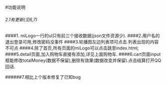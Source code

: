 #功能说明
######  2.1有更新(见6,7)

####1. miLogo一行的ul只有前三个接收数据(json文件资源少).
####2.用户名的退出登录可用,修改密码没事件
####3.轮播图左边列表项可点击.列表出现的内容不可点
####4.除了首页,所有页面的miLogo可以点击跳至index.html;
####5.detail页面,加入购物车直接有添加,详见上面购物车.
####6.cart页面input框能修改totalMoney(数据不保留),删除有效果(数据改变并保留).点击结算打开QQ回话.

######7.相比上个版本修复了已知bug